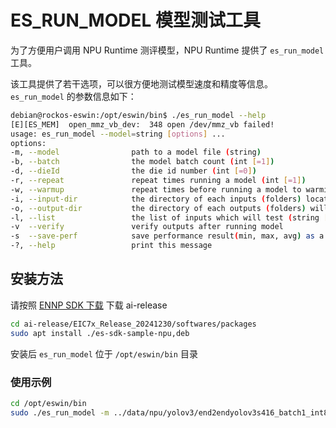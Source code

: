 # ES_RUN_MODEL 模型测试工具

为了方便用户调用 NPU Runtime 测评模型，NPU Runtime 提供了 `es_run_model` 工具。

该工具提供了若干选项，可以很方便地测试模型速度和精度等信息。
`es_run_model` 的参数信息如下：

```bash
debian@rockos-eswin:/opt/eswin/bin$ ./es_run_model --help
[E][ES_MEM]  open_mmz_vb_dev:  348 open /dev/mmz_vb failed!
usage: es_run_model --model=string [options] ...
options:
-m, --model                path to a model file (string)
-b, --batch                the model batch count (int [=1])
-d, --dieId                the die id number (int [=0])
-r, --repeat               repeat times running a model (int [=1])
-w, --warmup               repeat times before running a model to warming up (int [=0])
-i, --input-dir            the directory of each inputs (folders) located (string [=])
-o, --output-dir           the directory of each outputs (folders) will saved in (string [=])
-l, --list                 the list of inputs which will test (string [=])
-v  --verify               verify outputs after running model
-s  --save-perf            save performance result(min, max, avg) as a json file
-?, --help                 print this message
```

## 安装方法

请按照 [ENNP SDK 下载](introduction#ennp-sdk-下载) 下载 ai-release

```bash
cd ai-release/EIC7x_Release_20241230/softwares/packages
sudo apt install ./es-sdk-sample-npu,deb
```

安装后 `es_run_model` 位于 `/opt/eswin/bin` 目录

### 使用示例

```bash
cd /opt/eswin/bin
sudo ./es_run_model -m ../data/npu/yolov3/end2endyolov3s416_batch1_int8_npu_b1.model -r 100
```
